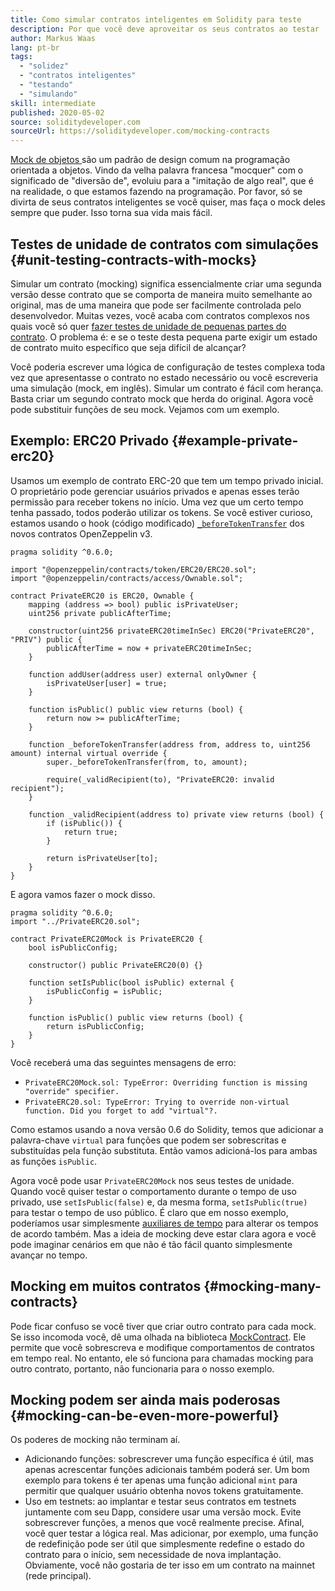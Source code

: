 ```yaml
---
title: Como simular contratos inteligentes em Solidity para teste
description: Por que você deve aproveitar os seus contratos ao testar
author: Markus Waas
lang: pt-br
tags:
  - "solidez"
  - "contratos inteligentes"
  - "testando"
  - "simulando"
skill: intermediate
published: 2020-05-02
source: soliditydeveloper.com
sourceUrl: https://soliditydeveloper.com/mocking-contracts
---
```


[Mock de objetos ](https://wikipedia.org/wiki/Mock_object) são um padrão de design comum na programação orientada a objetos. Vindo da velha palavra francesa "mocquer" com o significado de "diversão de", evoluiu para a "imitação de algo real", que é na realidade, o que estamos fazendo na programação. Por favor, só se divirta de seus contratos inteligentes se você quiser, mas faça o mock deles sempre que puder. Isso torna sua vida mais fácil.

## Testes de unidade de contratos com simulações {#unit-testing-contracts-with-mocks}

Simular um contrato (mocking) significa essencialmente criar uma segunda versão desse contrato que se comporta de maneira muito semelhante ao original, mas de uma maneira que pode ser facilmente controlada pelo desenvolvedor. Muitas vezes, você acaba com contratos complexos nos quais você só quer [fazer testes de unidade de pequenas partes do contrato](/developers/docs/smart-contracts/testing/). O problema é: e se o teste desta pequena parte exigir um estado de contrato muito específico que seja difícil de alcançar?

Você poderia escrever uma lógica de configuração de testes complexa toda vez que apresentasse o contrato no estado necessário ou você escreveria uma simulação (mock, em inglês). Simular um contrato é fácil com herança. Basta criar um segundo contrato mock que herda do original. Agora você pode substituir funções de seu mock. Vejamos com um exemplo.

## Exemplo: ERC20 Privado {#example-private-erc20}

Usamos um exemplo de contrato ERC-20 que tem um tempo privado inicial. O proprietário pode gerenciar usuários privados e apenas esses terão permissão para receber tokens no início. Uma vez que um certo tempo tenha passado, todos poderão utilizar os tokens. Se você estiver curioso, estamos usando o hook (código modificado) [`_beforeTokenTransfer`](https://docs.openzeppelin.com/contracts/5.x/extending-contracts#using-hooks) dos novos contratos OpenZeppelin v3.

```solidity
pragma solidity ^0.6.0;

import "@openzeppelin/contracts/token/ERC20/ERC20.sol";
import "@openzeppelin/contracts/access/Ownable.sol";

contract PrivateERC20 is ERC20, Ownable {
    mapping (address => bool) public isPrivateUser;
    uint256 private publicAfterTime;

    constructor(uint256 privateERC20timeInSec) ERC20("PrivateERC20", "PRIV") public {
        publicAfterTime = now + privateERC20timeInSec;
    }

    function addUser(address user) external onlyOwner {
        isPrivateUser[user] = true;
    }

    function isPublic() public view returns (bool) {
        return now >= publicAfterTime;
    }

    function _beforeTokenTransfer(address from, address to, uint256 amount) internal virtual override {
        super._beforeTokenTransfer(from, to, amount);

        require(_validRecipient(to), "PrivateERC20: invalid recipient");
    }

    function _validRecipient(address to) private view returns (bool) {
        if (isPublic()) {
            return true;
        }

        return isPrivateUser[to];
    }
}
```

E agora vamos fazer o mock disso.

```solidity
pragma solidity ^0.6.0;
import "../PrivateERC20.sol";

contract PrivateERC20Mock is PrivateERC20 {
    bool isPublicConfig;

    constructor() public PrivateERC20(0) {}

    function setIsPublic(bool isPublic) external {
        isPublicConfig = isPublic;
    }

    function isPublic() public view returns (bool) {
        return isPublicConfig;
    }
}
```

Você receberá uma das seguintes mensagens de erro:

- `PrivateERC20Mock.sol: TypeError: Overriding function is missing "override" specifier.`
- `PrivateERC20.sol: TypeError: Trying to override non-virtual function. Did you forget to add "virtual"?.`

Como estamos usando a nova versão 0.6 do Solidity, temos que adicionar a palavra-chave `virtual` para funções que podem ser sobrescritas e substituídas pela função substituta. Então vamos adicioná-los para ambas as funções `isPublic`.

Agora você pode usar `PrivateERC20Mock` nos seus testes de unidade. Quando você quiser testar o comportamento durante o tempo de uso privado, use `setIsPublic(false)` e, da mesma forma, `setIsPublic(true)` para testar o tempo de uso público. É claro que em nosso exemplo, poderíamos usar simplesmente [auxiliares de tempo](https://docs.openzeppelin.com/test-helpers/0.5/api#increase) para alterar os tempos de acordo também. Mas a ideia de mocking deve estar clara agora e você pode imaginar cenários em que não é tão fácil quanto simplesmente avançar no tempo.

## Mocking em muitos contratos {#mocking-many-contracts}

Pode ficar confuso se você tiver que criar outro contrato para cada mock. Se isso incomoda você, dê uma olhada na biblioteca [MockContract](https://github.com/gnosis/mock-contract). Ele permite que você sobrescreva e modifique comportamentos de contratos em tempo real. No entanto, ele só funciona para chamadas mocking para outro contrato, portanto, não funcionaria para o nosso exemplo.

## Mocking podem ser ainda mais poderosas {#mocking-can-be-even-more-powerful}

Os poderes de mocking não terminam aí.

- Adicionando funções: sobrescrever uma função específica é útil, mas apenas acrescentar funções adicionais também poderá ser. Um bom exemplo para tokens é ter apenas uma função adicional `mint` para permitir que qualquer usuário obtenha novos tokens gratuitamente.
- Uso em testnets: ao implantar e testar seus contratos em testnets juntamente com seu Dapp, considere usar uma versão mock. Evite sobrescrever funções, a menos que você realmente precise. Afinal, você quer testar a lógica real. Mas adicionar, por exemplo, uma função de redefinição pode ser útil que simplesmente redefine o estado do contrato para o início, sem necessidade de nova implantação. Obviamente, você não gostaria de ter isso em um contrato na mainnet (rede principal).
